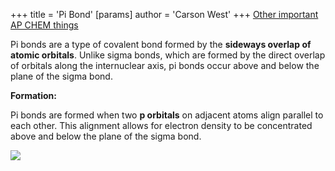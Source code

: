 +++
 title = 'Pi Bond'
[params]
	author = 'Carson West'
+++
[Other important AP CHEM things](./../other-important-ap-chem-things/)

Pi bonds are a type of covalent bond formed by the **sideways overlap of atomic orbitals**.  Unlike sigma bonds, which are formed by the direct overlap of orbitals along the internuclear axis, pi bonds occur above and below the plane of the sigma bond. 

**Formation:**

Pi bonds are formed when two **p orbitals** on adjacent atoms align parallel to each other. This alignment allows for electron density to be concentrated above and below the plane of the sigma bond. 

![](https://cdn1.byjus.com/wp-content/uploads/2022/11/Pi-Bonds-1-700x299.png)